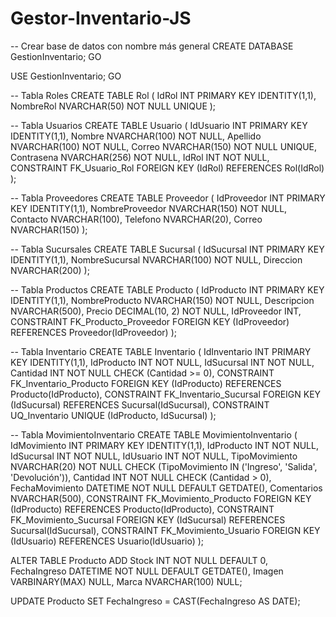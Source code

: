 # Gestor-Inventario-JS

-- Crear base de datos con nombre más general
CREATE DATABASE GestionInventario;
GO

USE GestionInventario;
GO

-- Tabla Roles
CREATE TABLE Rol (
    IdRol INT PRIMARY KEY IDENTITY(1,1),
    NombreRol NVARCHAR(50) NOT NULL UNIQUE
);

-- Tabla Usuarios
CREATE TABLE Usuario (
    IdUsuario INT PRIMARY KEY IDENTITY(1,1),
    Nombre NVARCHAR(100) NOT NULL,
    Apellido NVARCHAR(100) NOT NULL,
    Correo NVARCHAR(150) NOT NULL UNIQUE,
    Contrasena NVARCHAR(256) NOT NULL,
    IdRol INT NOT NULL,
    CONSTRAINT FK_Usuario_Rol FOREIGN KEY (IdRol) REFERENCES Rol(IdRol)
);

-- Tabla Proveedores
CREATE TABLE Proveedor (
    IdProveedor INT PRIMARY KEY IDENTITY(1,1),
    NombreProveedor NVARCHAR(150) NOT NULL,
    Contacto NVARCHAR(100),
    Telefono NVARCHAR(20),
    Correo NVARCHAR(150)
);

-- Tabla Sucursales
CREATE TABLE Sucursal (
    IdSucursal INT PRIMARY KEY IDENTITY(1,1),
    NombreSucursal NVARCHAR(100) NOT NULL,
    Direccion NVARCHAR(200)
);

-- Tabla Productos
CREATE TABLE Producto (
    IdProducto INT PRIMARY KEY IDENTITY(1,1),
    NombreProducto NVARCHAR(150) NOT NULL,
    Descripcion NVARCHAR(500),
    Precio DECIMAL(10, 2) NOT NULL,
    IdProveedor INT,
    CONSTRAINT FK_Producto_Proveedor FOREIGN KEY (IdProveedor) REFERENCES Proveedor(IdProveedor)
);

-- Tabla Inventario
CREATE TABLE Inventario (
    IdInventario INT PRIMARY KEY IDENTITY(1,1),
    IdProducto INT NOT NULL,
    IdSucursal INT NOT NULL,
    Cantidad INT NOT NULL CHECK (Cantidad >= 0),
    CONSTRAINT FK_Inventario_Producto FOREIGN KEY (IdProducto) REFERENCES Producto(IdProducto),
    CONSTRAINT FK_Inventario_Sucursal FOREIGN KEY (IdSucursal) REFERENCES Sucursal(IdSucursal),
    CONSTRAINT UQ_Inventario UNIQUE (IdProducto, IdSucursal)
);

-- Tabla MovimientoInventario
CREATE TABLE MovimientoInventario (
    IdMovimiento INT PRIMARY KEY IDENTITY(1,1),
    IdProducto INT NOT NULL,
    IdSucursal INT NOT NULL,
    IdUsuario INT NOT NULL,
    TipoMovimiento NVARCHAR(20) NOT NULL CHECK (TipoMovimiento IN ('Ingreso', 'Salida', 'Devolución')),
    Cantidad INT NOT NULL CHECK (Cantidad > 0),
    FechaMovimiento DATETIME NOT NULL DEFAULT GETDATE(),
    Comentarios NVARCHAR(500),
    CONSTRAINT FK_Movimiento_Producto FOREIGN KEY (IdProducto) REFERENCES Producto(IdProducto),
    CONSTRAINT FK_Movimiento_Sucursal FOREIGN KEY (IdSucursal) REFERENCES Sucursal(IdSucursal),
    CONSTRAINT FK_Movimiento_Usuario FOREIGN KEY (IdUsuario) REFERENCES Usuario(IdUsuario)
);

ALTER TABLE Producto
ADD 
    Stock INT NOT NULL DEFAULT 0,
    FechaIngreso DATETIME NOT NULL DEFAULT GETDATE(),
    Imagen VARBINARY(MAX) NULL,
    Marca NVARCHAR(100) NULL;

UPDATE Producto
SET FechaIngreso = CAST(FechaIngreso AS DATE);
